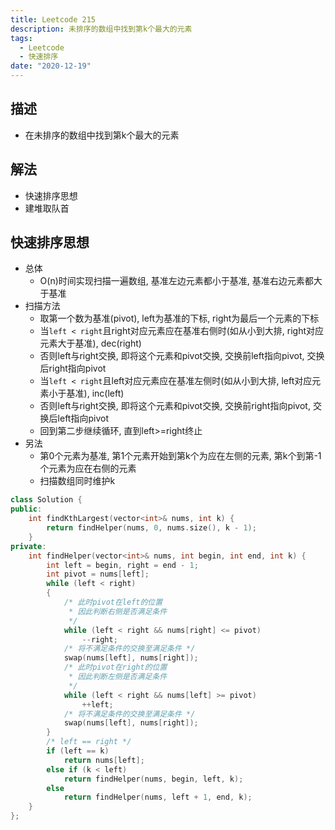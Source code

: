 ```yaml
---
title: Leetcode 215
description: 未排序的数组中找到第k个最大的元素
tags:
  - Leetcode
  - 快速排序
date: "2020-12-19"
---
```


## 描述
* 在未排序的数组中找到第k个最大的元素
## 解法
* 快速排序思想
* 建堆取队首
## 快速排序思想
* 总体
  * O(n)时间实现扫描一遍数组, 基准左边元素都小于基准, 基准右边元素都大于基准
* 扫描方法
  * 取第一个数为基准(pivot), left为基准的下标, right为最后一个元素的下标
  * 当`left < right`且right对应元素应在基准右侧时(如从小到大排, right对应元素大于基准), dec(right)
  * 否则left与right交换, 即将这个元素和pivot交换, 交换前left指向pivot, 交换后right指向pivot
  * 当`left < right`且left对应元素应在基准左侧时(如从小到大排, left对应元素小于基准), inc(left)
  * 否则left与right交换, 即将这个元素和pivot交换, 交换前right指向pivot, 交换后left指向pivot
  * 回到第二步继续循环, 直到left>=right终止
* 另法
  * 第0个元素为基准, 第1个元素开始到第k个为应在左侧的元素, 第k个到第-1个元素为应在右侧的元素
  * 扫描数组同时维护k
```cxx
class Solution {
public:
    int findKthLargest(vector<int>& nums, int k) {
        return findHelper(nums, 0, nums.size(), k - 1);
    }
private:
    int findHelper(vector<int>& nums, int begin, int end, int k) {
        int left = begin, right = end - 1;
        int pivot = nums[left];
        while (left < right)
        {
            /* 此时pivot在left的位置 
             * 因此判断右侧是否满足条件
             */
            while (left < right && nums[right] <= pivot)
                --right;
            /* 将不满足条件的交换至满足条件 */
            swap(nums[left], nums[right]);
            /* 此时pivot在right的位置 
             * 因此判断左侧是否满足条件
             */
            while (left < right && nums[left] >= pivot)
                ++left;
            /* 将不满足条件的交换至满足条件 */
            swap(nums[left], nums[right]);
        }
        /* left == right */
        if (left == k)
            return nums[left];
        else if (k < left)
            return findHelper(nums, begin, left, k);
        else
            return findHelper(nums, left + 1, end, k);
    }
};
```